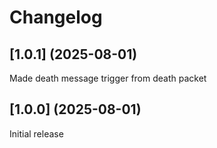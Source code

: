 # Changelog

## [1.0.1] (2025-08-01)
Made death message trigger from death packet

## [1.0.0] (2025-08-01)
Initial release